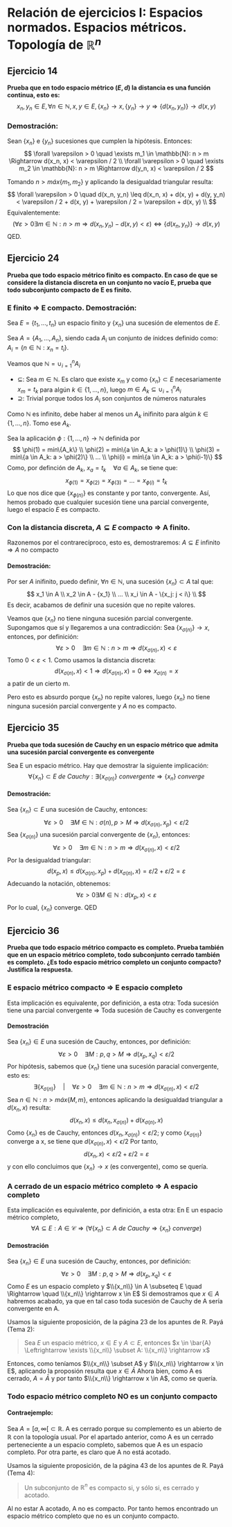 # Relación de ejercicios I: Espacios normados. Espacios métricos. Topología de $\mathbb{R}^n$

## Ejercicio 14
**Prueba que en todo espacio métrico $(E, d)$ la distancia es una función continua, esto es:**
$$
x_n, y_n \in E, \forall n \in \mathbb{N}, x, y \in E, \{x_n\} \rightarrow x, \{y_n\} \rightarrow y \Rightarrow \{d(x_n, y_n)\} \rightarrow d(x, y)
$$

### Demostración:
Sean $\{x_n\}$ e $\{y_n\}$ sucesiones que cumplen la hipótesis. Entonces:
$$
\forall \varepsilon > 0 \quad \exists m_1 \in \mathbb{N}: n > m \Rightarrow d(x_n, x) < \varepsilon / 2 \\
\forall \varepsilon > 0 \quad \exists m_2 \in \mathbb{N}: n > m \Rightarrow d(y_n, x) < \varepsilon / 2
$$

Tomando $n > máx\{m_1, m_2\}$ y aplicando la desigualdad triangular resulta:
$$
\forall \varepsilon > 0 \quad d(x_n, y_n) \leq d(x_n, x) + d(x, y) + d(y, y_n) < \varepsilon / 2 + d(x, y) + \varepsilon / 2 = \varepsilon + d(x, y) \\
$$
Equivalentemente:
$$
(\forall \varepsilon > 0 \exists m \in \mathbb{N}: n > m \Rightarrow d(x_n, y_n) - d(x, y) < \varepsilon) \Leftrightarrow \{d(x_n, y_n)\} \rightarrow d(x, y)
$$
QED.

## Ejercicio 24
**Prueba que todo espacio métrico finito es compacto. En caso de que se considere la distancia discreta en un conjunto no vacío E, prueba que todo subconjunto compacto de E es finito.**

### E finito $\Rightarrow$ E compacto. Demostración:
Sea $E = \{t_1, ..., t_n\}$ un espacio finito y $\{x_n\}$ una sucesión de elementos de $E$.

Sea $A = \{A_1, ..., A_n\}$, siendo cada $A_i$ un conjunto de ínidces definido como: $A_i = \{n \in \mathbb{N}: x_n = t_i\}$.

Veamos que $\mathbb{N} = \cup_{i = 1}^{n} A_i$
- $\subseteq$: Sea $m \in \mathbb{N}$. Es claro que existe $x_m$ y como $\{x_n\} \subset E$ necesariamente $x_m = t_k$ para algún $k \in \{1, ..., n\}$, luego $m \in A_k \subseteq \cup_{i = 1}^{n} A_i$
- $\supseteq$: Trivial porque todos los $A_i$ son conjuntos de números naturales

Como $\mathbb{N}$ es infinito, debe haber al menos un $A_k$ inifinito para algún $k \in \{1, ..., n\}$. Tomo ese $A_k$.

Sea la aplicación $\phi: \{1, ..., n\} \rightarrow \mathbb{N}$ definida por $$
\phi(1) = mín\{A_k\} \\
\phi(2) = mín\{a \in A_k: a > \phi(1)\} \\
\phi(3) = mín\{a \in A_k: a > \phi(2)\} \\
... \\
\phi(i) = mín\{a \in A_k: a > \phi(i-1)\}
$$
Como, por definción de $A_k$, $x_a = t_k \quad \forall a \in A_k$, se tiene que:
$$
x_{\phi(1)} = x_{\phi(2)} = x_{\phi(3)} = ... = x_{\phi(i)} = t_k
$$
Lo que nos dice que $\{x_{\phi(n)}\}$ es constante y por tanto, convergente.
Así, hemos probado que cualquier sucesión tiene una parcial convergente, luego el espacio $E$ es compacto.

### Con la distancia discreta, $A \subseteq E$ compacto $\Rightarrow$ A finito.
Razonemos por el contrarecíproco, esto es, demostraremos:
$A \subseteq E$ infinito $\Rightarrow A$ no compacto

#### Demostración:
Por ser $A$ inifinito, puedo definir, $\forall n \in \mathbb{N}$, una sucesión $\{x_n\} \subset A$ tal que:
$$
x_1 \in A \\
x_2 \in A - {x_1} \\
... \\
x_i \in A - \{x_j: j < i\} \\
$$
Es decir, acabamos de definir una sucesión que no repite valores.

Veamos que $\{x_n\}$ no tiene ninguna sucesión parcial convergente. Supongamos que sí y llegaremos a una contradicción:
Sea $\{x_{\sigma(n)}\} \rightarrow x$, entonces, por definición:
$$
\forall \varepsilon > 0 \quad \exists m \in \mathbb{N}: n > m \Rightarrow d(x_{\sigma(n)}, x) < \varepsilon
$$
Tomo $0 < \varepsilon < 1$. Como usamos la distancia discreta:
$$
d(x_{\sigma(n)}, x) < 1 \Rightarrow d(x_{\sigma(n)}, x) = 0 \Leftrightarrow x_{\sigma(n)} = x
$$
a patir de un cierto m.

Pero esto es absurdo porque $\{x_n\}$ no repite valores, luego $\{x_n\}$ no tiene ninguna sucesión parcial convergente y $A$ no es compacto.

## Ejercicio 35
**Prueba que toda sucesión de Cauchy en un espacio métrico que admita una sucesión parcial convergente es convergente**

Sea E un espacio métrico. Hay que demostrar la siguiente implicación:
$$
\forall \{x_n\} \subset E \ de \ Cauchy: \exists \{x_{\sigma(n)}\} \ convergente \Rightarrow \{x_n\} \ converge
$$

#### Demostración:
Sea $\{x_n\} \subset E$ una sucesión de Cauchy, entonces:
$$
\forall \varepsilon > 0 \quad \exists M \in \mathbb{N}: \sigma(n), p > M \Rightarrow d(x_{\sigma(n)}, x_p) < \varepsilon / 2
$$
Sea $\{x_{\sigma(n)}\}$ una sucesión parcial convergente de $\{x_n\}$, entonces:
$$
\forall \varepsilon > 0 \quad \exists m \in \mathbb{N}: n > m \Rightarrow d(x_{\sigma(n)}, x) < \varepsilon / 2
$$
Por la desigualdad triangular:
$$
d(x_p, x) \leq d(x_{\sigma(n)}, x_p) + d(x_{\sigma(n)}, x) = \varepsilon / 2 + \varepsilon / 2 = \varepsilon
$$
Adecuando la notación, obtenemos:
$$
\forall \varepsilon > 0 \exists M \in \mathbb{N}: d(x_p, x) < \varepsilon
$$
Por lo cual, $\{x_n\}$ converge. QED


## Ejercicio 36
**Prueba que todo espacio métrico compacto es completo. Prueba también que en un espacio métrico completo, todo subconjunto cerrado también es completo. ¿Es todo espacio métrico completo un conjunto compacto? Justifica la respuesta.**

### E espacio métrico compacto $\Rightarrow$ E espacio completo
Esta implicación es equivalente, por definición, a esta otra:
Toda sucesión tiene una parcial convergente $\Rightarrow$ Toda sucesión de Cauchy es convergente

#### Demostración
Sea $\{x_n\} \in E$ una sucesión de Cauchy, entonces, por definición:
$$
\forall \varepsilon > 0 \quad \exists M: p, q > M \Rightarrow d(x_p, x_q) < \varepsilon / 2
$$
Por hipótesis, sabemos que $\{x_n\}$ tiene una sucesión paracial convergente, esto es:
$$
\exists \{x_{\sigma(n)}\} \quad \vert \quad \forall \varepsilon > 0 \quad \exists m \in \mathbb{N}: n > m \Rightarrow d(x_{\sigma(n)}, x) < \varepsilon / 2
$$
Sea $n \in \mathbb{N}: n > máx\{M, m\}$, entonces aplicando la desigualdad triangular a $d(x_n, x)$ resulta:
$$
d(x_n, x) \leq d(x_n, x_{\sigma(n)}) + d(x_{\sigma(n)}, x)
$$
Como $\{x_n\}$ es de Cauchy, entonces $d(x_n, x_{\sigma(n)}) < \varepsilon / 2$; y como $\{x_{\sigma(n)}\}$ converge a x, se tiene que $d(x_{\sigma(n)}, x) < \epsilon / 2$
Por tanto,
$$
d(x_n, x) < \varepsilon / 2 + \varepsilon / 2 = \varepsilon
$$
y con ello concluimos que $\{x_n\} \rightarrow x$ (es convergente), como se quería.


### A cerrado de un espacio métrico completo $\Rightarrow$ A espacio completo
Esta implicación es equivalente, por definición, a esta otra:
En E un espacio métrico completo,
$$\forall A \subseteq E: A \in \mathcal{C} \Rightarrow (\forall \{x_n\} \subset A\ de\ Cauchy \Rightarrow \{x_n\} \ converge)
$$

#### Demostración
Sea $\{x_n\} \in E$ una sucesión de Cauchy, entonces, por definición:
$$
\forall \varepsilon > 0 \quad \exists M: p, q > M \Rightarrow d(x_p, x_q) < \varepsilon
$$
Como $E$ es un espacio completo y $\\{x_n\\} \in A \subseteq E \quad \Rightarrow \quad \\{x_n\\} \rightarrow x \in E$
Si demostramos que $x \in A$ habremos acabado, ya que en tal caso toda sucesión de Cauchy de A sería convergente en A.

Usamos la siguiente proposición, de la página 23 de los apuntes de R. Payá (Tema 2):
> Sea $E$ un espacio métrico, $x \in E$ y $A \subset E$, entonces $x \in \bar{A} \Leftrightarrow \exists \\{x_n\\} \subset A: \\{x_n\\} \rightarrow x$

Entonces, como teníamos $\\{x_n\\} \subset A$ y $\\{x_n\\} \rightarrow x \in E$, aplicando la proposión resulta que $x \in \bar{A}$
Ahora bien, como A es cerrado, $A = \bar{A}$ y por tanto $\\{x_n\\} \rightarrow x \in A$, como se quería.

### Todo espacio métrico completo NO es un conjunto compacto
#### Contraejemplo:
Sea $A = [a, \infty[ \subset \mathbb{R}$. A es cerrado porque su complemento es un abierto de $\mathbb{R}$ con la topología usual. Por el apartado anterior, como A es un cerrado perteneciente a un espacio completo, sabemos que A es un espacio completo.
Por otra parte, es claro que A no está acotado.

Usamos la siguiente proposición, de la página 43 de los apuntes de R. Payá (Tema 4):
> Un subconjunto de $\mathbb{R}^n$ es compacto si, y sólo si, es cerrado y acotado.

Al no estar A acotado, A no es compacto.
Por tanto hemos encontrado un espacio métrico completo que no es un conjunto compacto.
